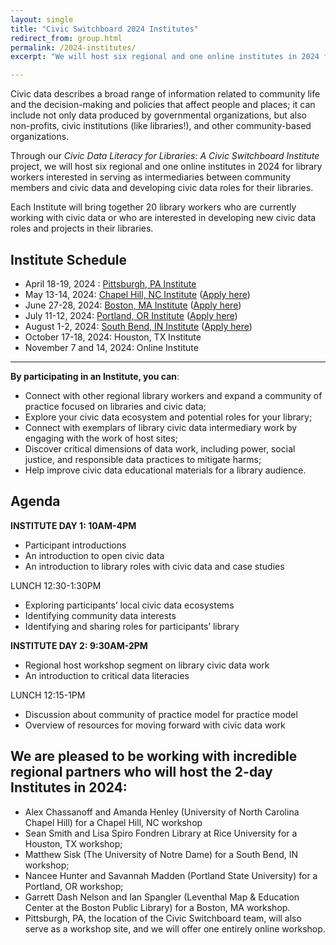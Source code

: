 ```yaml
---
layout: single
title: "Civic Switchboard 2024 Institutes"
redirect_from: group.html
permalink: /2024-institutes/
excerpt: "We will host six regional and one online institutes in 2024 for library workers interested in serving as intermediaries between community members and civic data and developing civic data roles for their libraries."

---
```

Civic data describes a broad range of information related to community life and the decision-making and policies that affect people and places; it can include not only data produced by governmental organizations, but also non-profits, civic institutions (like libraries!), and other community-based organizations.

Through our _Civic Data Literacy for Libraries: A Civic Switchboard Institute_ project, we will host 
six regional and one online institutes in 2024 for library workers interested in serving as intermediaries 
between community members and civic data and developing civic data roles for their libraries.

Each Institute will bring together 20 library workers who are currently working with civic data or who are interested in developing new civic data roles and projects in their libraries. 

## Institute Schedule

* April 18-19, 2024 : [Pittsburgh, PA Institute](pittsburgh)
* May 13-14, 2024: [Chapel Hill, NC Institute](https://civic-switchboard.github.io/2024-institutes/chapelhill) ([Apply here](https://docs.google.com/forms/d/e/1FAIpQLSeP6aA3nFt6uCWAx8kPxxGBSc8r8YPRhvIp5_z2SUNlBvAiYA/viewform))
* June 27-28, 2024: [Boston, MA Institute](https://civic-switchboard.github.io/2024-institutes/boston) ([Apply here](https://docs.google.com/forms/d/e/1FAIpQLSct35PAV6t2-0FHdGWXNMTJY9BpU4D0dmjJFFvMrFPJcqwmWg/viewform))
* July 11-12, 2024: [Portland, OR Institute](https://civic-switchboard.github.io/2024-institutes/portland) ([Apply here](https://docs.google.com/forms/d/e/1FAIpQLSeS726UjV2zE9b1yVrs_JrIuCGCsVF0ywqkdWI7eRTwYH1_fg/viewform))
* August 1-2, 2024: [South Bend, IN Institute](https://civic-switchboard.github.io/2024-institutes/southbend) ([Apply here]( https://docs.google.com/forms/d/e/1FAIpQLSdeqMuws_TrcgT2xSKGp2Ep3lg5-mHymiRbT2CLAQEM12ISkg/viewform?usp=sf_link))
* October 17-18, 2024: Houston, TX Institute
* November 7 and 14, 2024: Online Institute

---

**By participating in an Institute, you can**:

* Connect with other regional library workers and expand a community of practice focused on libraries and civic data;
* Explore your civic data ecosystem and potential roles for your library;
* Connect with exemplars of library civic data intermediary work by engaging with the work of host sites;
* Discover critical dimensions of data work, including power, social justice, and responsible data practices to mitigate harms;
* Help improve civic data educational materials for a library audience.  
  
## Agenda 
**INSTITUTE DAY 1: 10AM-4PM**

* Participant introductions 
* An introduction to open civic data 
* An introduction to library roles with civic data and case studies
  
LUNCH 12:30-1:30PM

* Exploring participants’ local civic data ecosystems
* Identifying community data interests
* Identifying and sharing roles for participants’ library 

**INSTITUTE DAY 2: 9:30AM-2PM** 

* Regional host workshop segment on library civic data work
* An introduction to critical data literacies
  
LUNCH 12:15-1PM

* Discussion about community of practice model for practice model 
* Overview of resources for moving forward with civic data work

## We are pleased to be working with incredible regional partners who will host the 2-day Institutes in 2024:

* Alex Chassanoff and Amanda Henley (University of North Carolina Chapel Hill) for a Chapel Hill, NC workshop
* Sean Smith and Lisa Spiro Fondren Library at Rice University for a Houston, TX workshop;
* Matthew Sisk (The University of Notre Dame) for a South Bend, IN workshop;
* Nancee Hunter and Savannah Madden (Portland State University) for a Portland, OR workshop;
* Garrett Dash Nelson and Ian Spangler (Leventhal Map & Education Center at the Boston Public Library) for a Boston, MA workshop.
* Pittsburgh, PA, the location of the Civic Switchboard team, will also serve as a workshop site, and we will offer one entirely online workshop.
